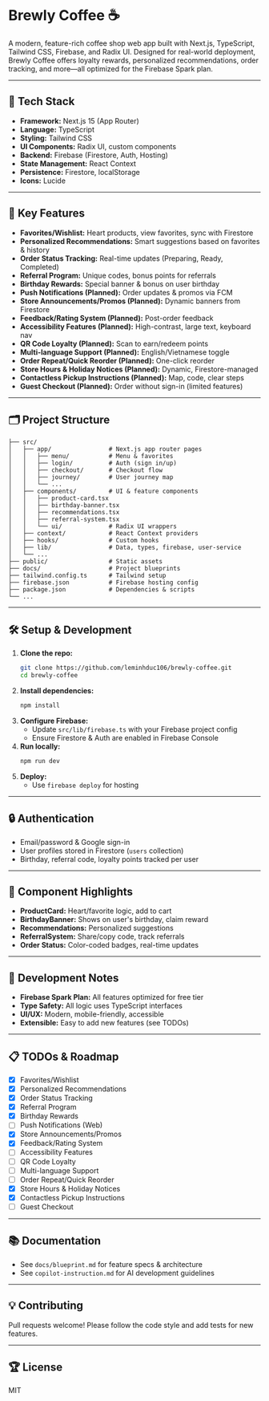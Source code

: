 # Brewly Coffee ☕

A modern, feature-rich coffee shop web app built with Next.js, TypeScript, Tailwind CSS, Firebase, and Radix UI. Designed for real-world deployment, Brewly Coffee offers loyalty rewards, personalized recommendations, order tracking, and more—all optimized for the Firebase Spark plan.

---

## 🚀 Tech Stack

- **Framework:** Next.js 15 (App Router)
- **Language:** TypeScript
- **Styling:** Tailwind CSS
- **UI Components:** Radix UI, custom components
- **Backend:** Firebase (Firestore, Auth, Hosting)
- **State Management:** React Context
- **Persistence:** Firestore, localStorage
- **Icons:** Lucide

---

## 🌟 Key Features

- **Favorites/Wishlist:** Heart products, view favorites, sync with Firestore
- **Personalized Recommendations:** Smart suggestions based on favorites & history
- **Order Status Tracking:** Real-time updates (Preparing, Ready, Completed)
- **Referral Program:** Unique codes, bonus points for referrals
- **Birthday Rewards:** Special banner & bonus on user birthday
- **Push Notifications (Planned):** Order updates & promos via FCM
- **Store Announcements/Promos (Planned):** Dynamic banners from Firestore
- **Feedback/Rating System (Planned):** Post-order feedback
- **Accessibility Features (Planned):** High-contrast, large text, keyboard nav
- **QR Code Loyalty (Planned):** Scan to earn/redeem points
- **Multi-language Support (Planned):** English/Vietnamese toggle
- **Order Repeat/Quick Reorder (Planned):** One-click reorder
- **Store Hours & Holiday Notices (Planned):** Dynamic, Firestore-managed
- **Contactless Pickup Instructions (Planned):** Map, code, clear steps
- **Guest Checkout (Planned):** Order without sign-in (limited features)

---

## 🗂️ Project Structure

```
├── src/
│   ├── app/                # Next.js app router pages
│   │   ├── menu/           # Menu & favorites
│   │   ├── login/          # Auth (sign in/up)
│   │   ├── checkout/       # Checkout flow
│   │   ├── journey/        # User journey map
│   │   └── ...
│   ├── components/         # UI & feature components
│   │   ├── product-card.tsx
│   │   ├── birthday-banner.tsx
│   │   ├── recommendations.tsx
│   │   ├── referral-system.tsx
│   │   └── ui/             # Radix UI wrappers
│   ├── context/            # React Context providers
│   ├── hooks/              # Custom hooks
│   ├── lib/                # Data, types, firebase, user-service
│   └── ...
├── public/                 # Static assets
├── docs/                   # Project blueprints
├── tailwind.config.ts      # Tailwind setup
├── firebase.json           # Firebase hosting config
├── package.json            # Dependencies & scripts
└── ...
```

---

## 🛠️ Setup & Development

1. **Clone the repo:**
   ```sh
   git clone https://github.com/leminhduc106/brewly-coffee.git
   cd brewly-coffee
   ```
2. **Install dependencies:**
   ```sh
   npm install
   ```
3. **Configure Firebase:**
   - Update `src/lib/firebase.ts` with your Firebase project config
   - Ensure Firestore & Auth are enabled in Firebase Console
4. **Run locally:**
   ```sh
   npm run dev
   ```
5. **Deploy:**
   - Use `firebase deploy` for hosting

---

## 🔒 Authentication

- Email/password & Google sign-in
- User profiles stored in Firestore (`users` collection)
- Birthday, referral code, loyalty points tracked per user

---

## 🧩 Component Highlights

- **ProductCard:** Heart/favorite logic, add to cart
- **BirthdayBanner:** Shows on user's birthday, claim reward
- **Recommendations:** Personalized suggestions
- **ReferralSystem:** Share/copy code, track referrals
- **Order Status:** Color-coded badges, real-time updates

---

## 📝 Development Notes

- **Firebase Spark Plan:** All features optimized for free tier
- **Type Safety:** All logic uses TypeScript interfaces
- **UI/UX:** Modern, mobile-friendly, accessible
- **Extensible:** Easy to add new features (see TODOs)

---

## 📋 TODOs & Roadmap

- [x] Favorites/Wishlist
- [x] Personalized Recommendations
- [x] Order Status Tracking
- [x] Referral Program
- [x] Birthday Rewards
- [ ] Push Notifications (Web)
- [x] Store Announcements/Promos
- [x] Feedback/Rating System
- [ ] Accessibility Features
- [ ] QR Code Loyalty
- [ ] Multi-language Support
- [ ] Order Repeat/Quick Reorder
- [x] Store Hours & Holiday Notices
- [x] Contactless Pickup Instructions
- [ ] Guest Checkout

---

## 📚 Documentation

- See `docs/blueprint.md` for feature specs & architecture
- See `copilot-instruction.md` for AI development guidelines

---

## 💡 Contributing

Pull requests welcome! Please follow the code style and add tests for new features.

---

## 🏆 License

MIT
